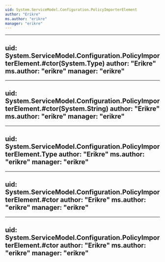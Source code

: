 ```yaml
---
uid: System.ServiceModel.Configuration.PolicyImporterElement
author: "Erikre"
ms.author: "erikre"
manager: "erikre"
---
```


---
uid: System.ServiceModel.Configuration.PolicyImporterElement.#ctor(System.Type)
author: "Erikre"
ms.author: "erikre"
manager: "erikre"
---

---
uid: System.ServiceModel.Configuration.PolicyImporterElement.#ctor(System.String)
author: "Erikre"
ms.author: "erikre"
manager: "erikre"
---

---
uid: System.ServiceModel.Configuration.PolicyImporterElement.Type
author: "Erikre"
ms.author: "erikre"
manager: "erikre"
---

---
uid: System.ServiceModel.Configuration.PolicyImporterElement.#ctor
author: "Erikre"
ms.author: "erikre"
manager: "erikre"
---

---
uid: System.ServiceModel.Configuration.PolicyImporterElement.#ctor
author: "Erikre"
ms.author: "erikre"
manager: "erikre"
---
